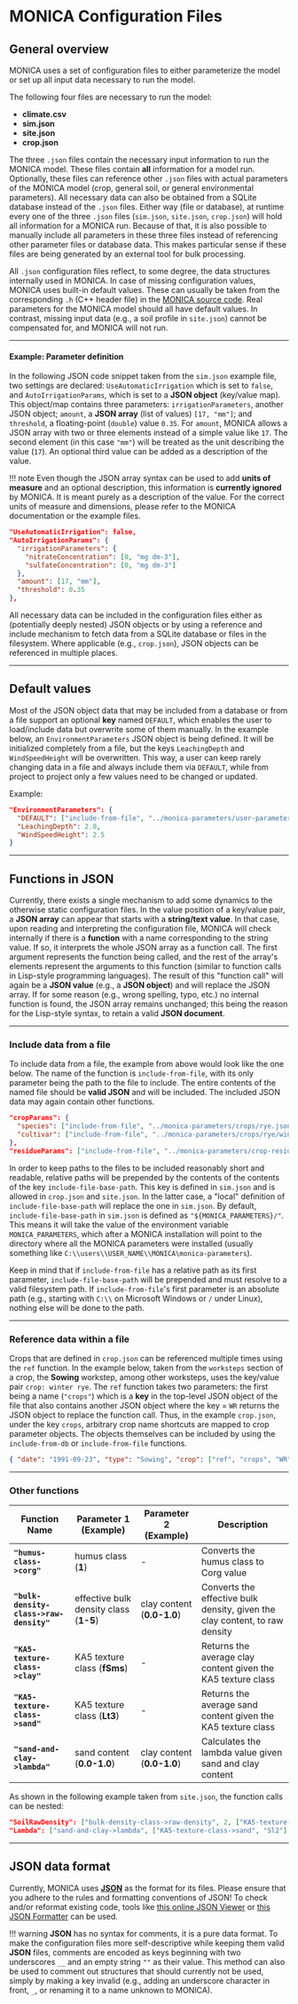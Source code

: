 # MONICA Configuration Files

## General overview

MONICA uses a set of configuration files to either parameterize the model or set up all input data necessary to run the model. 

The following four files are necessary to run the model:

 - **climate.csv**
 - **sim.json**
 - **site.json**
 - **crop.json**

The three `.json` files contain the necessary input information to run the MONICA model. These files contain **all** information for a model run. Optionally, these files can reference other `.json` files with actual parameters of the MONICA model (crop, general soil, or general environmental parameters). All necessary data can also be obtained from a SQLite database instead of the `.json` files. Either way (file or database), at runtime every one of the three `.json` files (`sim.json`, `site.json`, `crop.json`) will hold all information for a MONICA run. Because of that, it is also possible to manually include all parameters in these three files instead of referencing other parameter files or database data. This makes particular sense if these files are being generated by an external tool for bulk processing.

All `.json` configuration files reflect, to some degree, the data structures internally used in MONICA. In case of missing configuration values, MONICA uses built-in default values. These can usually be taken from the corresponding `.h` (C++ header file) in the [MONICA source code](https://github.com/zalf-rpm/monica). Real parameters for the MONICA model should all have default values. In contrast, missing input data (e.g., a soil profile in `site.json`) cannot be compensated for, and MONICA will not run.

---

#### Example: Parameter definition

In the following JSON code snippet taken from the `sim.json` example file, two settings are declared: `UseAutomaticIrrigation` which is set to `false`, and `AutoIrrigationParams`, which is set to a **JSON object** (key/value map). This object/map contains three parameters: `irrigationParameters`, another JSON object; `amount`, a **JSON array** (list of values) `[17, "mm"]`; and `threshold`, a floating-point (`double`) value `0.35`. For `amount`, MONICA allows a JSON array with two or three elements instead of a simple value like `17`. The second element (in this case `"mm"`) will be treated as the unit describing the value (`17`). An optional third value can be added as a description of the value.

!!! note
    Even though the JSON array syntax can be used to add **units of measure** and an optional description, this information is  **currently ignored** by MONICA. It is meant purely as a description of the value. For the correct units of measure and dimensions, please refer to the MONICA documentation or the example files.

```json
"UseAutomaticIrrigation": false,
"AutoIrrigationParams": {
  "irrigationParameters": {
    "nitrateConcentration": [0, "mg dm-3"],
    "sulfateConcentration": [0, "mg dm-3"]
  },
  "amount": [17, "mm"],
  "threshold": 0.35
},
```

All necessary data can be included in the configuration files either as (potentially deeply nested) JSON objects or by using a reference and include mechanism to fetch data from a SQLite database or files in the filesystem. Where applicable (e.g., `crop.json`), JSON objects can be referenced in multiple places.

---

## Default values

Most of the JSON object data that may be included from a database or from a file support an optional **key** named `DEFAULT`, which enables the user to load/include data but overwrite some of them manually. In the example below, an `EnvironmentParameters` JSON object is being defined. It will be initialized completely from a file, but the keys `LeachingDepth` and `WindSpeedHeight` will be overwritten. This way, a user can keep rarely changing data in a file and always include them via `DEFAULT`, while from project to project only a few values need to be changed or updated.

Example:

```json
"EnvironmentParameters": {
  "DEFAULT": ["include-from-file", "../monica-parameters/user-parameters/hermes-environment.json"],
  "LeachingDepth": 2.0,
  "WindSpeedHeight": 2.5
}
```

---

## Functions in JSON

Currently, there exists a single mechanism to add some dynamics to the otherwise static configuration files. In the value position of a key/value pair, a **JSON array** can appear that starts with a **string/text value**. In that case, upon reading and interpreting the configuration file, MONICA will check internally if there is a **function** with a name corresponding to the string value. If so, it interprets the whole JSON array as a function call. The first argument represents the function being called, and the rest of the array's elements represent the arguments to this function (similar to function calls in Lisp-style programming languages). The result of this "function call" will again be a **JSON value** (e.g., a **JSON object**) and will replace the JSON array. If for some reason (e.g., wrong spelling, typo, etc.) no internal function is found, the JSON array remains unchanged; this being the reason for the Lisp-style syntax, to retain a valid **JSON document**.

---

### Include data from a file

To include data from a file, the example from above would look like the one below. The name of the function is `include-from-file`, with its only parameter being the path to the file to include. The entire contents of the named file should be **valid JSON** and will be included. The included JSON data may again contain other functions.

```json
"cropParams": {
  "species": ["include-from-file", "../monica-parameters/crops/rye.json"],
  "cultivar": ["include-from-file", "../monica-parameters/crops/rye/winter rye.json"]
},
"residueParams": ["include-from-file", "../monica-parameters/crop-residues/rye.json"]
```

In order to keep paths to the files to be included reasonably short and readable, relative paths will be prepended by the contents of the contents of the key `include-file-base-path`. This key is defined in `sim.json` and is allowed in `crop.json` and `site.json`. In the latter case, a "local" definition of `include-file-base-path` will replace the one in `sim.json`. By default, `include-file-base-path` in `sim.json` is defined as `"${MONICA_PARAMETERS}/"`. This means it will take the value of the environment variable `MONICA_PARAMETERS`, which after a MONICA installation will point to the directory where all the MONICA parameters were installed (usually something like `C:\\users\\USER_NAME\\MONICA\monica-parameters`).

Keep in mind that if `include-from-file` has a relative path as its first parameter, `include-file-base-path` will be prepended and must resolve to a valid filesystem path. If `include-from-file`'s first parameter is an absolute path (e.g., starting with `C:\\` on Microsoft Windows or `/` under Linux), nothing else will be done to the path.

---

### Reference data within a file

Crops that are defined in `crop.json` can be referenced multiple times using the `ref` function. In the example below, taken from the `worksteps` section of a crop, the **Sowing** workstep, among other worksteps, uses the key/value pair `crop: winter rye`. The `ref` function takes two parameters: the first being a name (`"crops"`) which is a **key** in the top-level JSON object of the file that also contains another JSON object where the key = `WR` returns the JSON object to replace the function call. Thus, in the example `crop.json`, under the key `crops`, arbitrary crop name shortcuts are mapped to crop parameter objects. The objects themselves can be included by using the `include-from-db` or `include-from-file` functions.

```json
{ "date": "1991-09-23", "type": "Sowing", "crop": ["ref", "crops", "WR"] },
```

---

### Other functions

| Function Name                             | Parameter 1 (Example)                  | Parameter 2 (Example)      | Description                                                                 |                                                               
|-------------------------------------------|----------------------------------------|----------------------------|-----------------------------------------------------------------------------|
| **`"humus-class->corg"`**                 | humus class (**1**)                    | -                          | Converts the humus class to Corg value                                      |                                   
| **`"bulk-density-class->raw-density"`**   | effective bulk density class (**1-5**) | clay content (**0.0-1.0**) | Converts the effective bulk density, given the clay content, to raw density |
| **`"KA5-texture-class->clay"`**           | KA5 texture class (**fSms**)           | -                          | Returns the average clay content given the KA5 texture class                |             
| **`"KA5-texture-class->sand"`**           | KA5 texture class (**Lt3**)            | -                          | Returns the average sand content given the KA5 texture class                |            
| **`"sand-and-clay->lambda"`**             | sand content (**0.0-1.0**)             | clay content (**0.0-1.0**) | Calculates the lambda value given sand and clay content                     |                 

As shown in the following example taken from `site.json`, the function calls can be nested:

```json
"SoilRawDensity": ["bulk-density-class->raw-density", 2, ["KA5-texture-class->clay", "Sl2"]],
"Lambda": ["sand-and-clay->lambda", ["KA5-texture-class->sand", "Sl2"], ["KA5-texture-class->clay", "Sl2"]]
```

---

## JSON data format
Currently, MONICA uses [**JSON**](http://www.json.org) as the format for its files. Please ensure that you adhere to the rules and formatting conventions of JSON! To check and/or reformat existing code, tools like [this online JSON Viewer](http://codebeautify.org/jsonviewer) or [this JSON Formatter](https://jsonformatter.curiousconcept.com) can be used.

!!! warning
    **JSON** has no syntax for comments, it is a pure data format. To make the configuration files more self-descriptive while keeping them valid **JSON** files, comments are encoded as keys beginning with two underscores `__` and an empty string `""` as their value. This method can also be used to comment out structures that should currently not be used, simply by making a key invalid (e.g., adding an underscore character in front, `_`, or renaming it to a name unknown to MONICA).
